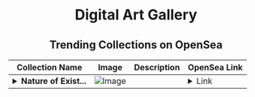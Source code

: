 <div align="center">

# Digital Art Gallery

## Trending Collections on OpenSea

| Collection Name                       | Image                                                                                     | Description                       | OpenSea Link                                                                                          |
|---------------------------------------|-------------------------------------------------------------------------------------------|-----------------------------------|--------------------------------------------------------------------------------------------------------|
| **<details><summary>Nature of Exist...</summary>Nature of Existence</details>** | ![Image](https://i.seadn.io/s/raw/files/4aebd0274410301fdebfe85b4320aa09.jpg?w=500&auto=format?w=200&auto=format) |  | <details><summary>Link</summary>[Nature of Existence](https://opensea.io/collection/nature-of-existence)</details> |

</div>